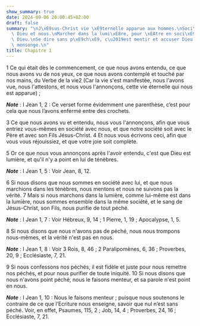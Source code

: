 ```yaml
---
show_summary: true
date: 2024-09-06 20:00:45+02:00
draft: false
summary: "\nJ\xE9sus-Christ vie \xE9ternelle apparue aux hommes.\nSoci\xE9t\xE9 entre\
  \ Dieu et nous.\nMarcher dans la lumi\xE8re, pour \xEAtre en soci\xE9t\xE9 avec\
  \ Dieu.\nSe dire sans p\xE9ch\xE9, c\u2019est mentir et accuser Dieu m\xEAme de\
  \ mensonge.\n"
title: Chapitre 1
---
```





1 Ce qui était dès le commencement, ce que nous avons entendu, ce que nous avons vu de nos yeux, ce que nous avons contemplé et touché par nos mains, du Verbe de la vie2 (Car la vie s'est manifestée, nous l'avons vue, nous l'attestons, et nous vous l'annonçons, cette vie éternelle qui nous est apparue) ;

***Note*** :  I Jean 1, 2 : Ce verset forme évidemment une parenthèse, c’est pour cela que nous l’avons enfermé entre des crochets.

3 Ce que nous avons vu et entendu, nous vous l'annonçons, afin que vous entriez vous-mêmes en société avec nous, et que notre société soit avec le Père et avec son Fils Jésus-Christ. 4 Et nous vous écrivons ceci, afin que vous vous réjouissiez, et que votre joie soit complète.


5 Or ce que nous vous annonçons après l'avoir entendu, c'est que Dieu est lumière, et qu'il n'y a point en lui de ténèbres.

***Note*** :  I Jean 1, 5 : Voir Jean, 8, 12.

6 Si nous disons que nous sommes en société avec lui, et que nous marchions dans les ténèbres, nous mentons et nous ne suivons pas la vérité. 7 Mais si nous marchons dans la lumière, comme lui-même est dans la lumière, nous sommes ensemble dans la même société, et le sang de Jésus-Christ, son Fils, nous purifie de tout péché.

***Note*** :  I Jean 1, 7 : Voir Hébreux, 9, 14 ; 1 Pierre, 1, 19 ; Apocalypse, 1, 5.


8 Si nous disons que nous n'avons pas de péché, nous nous trompons nous-mêmes, et la vérité n'est pas en nous.

***Note*** :  I Jean 1, 8 : Voir 3 Rois, 8, 46 ; 2 Paralipomènes, 6, 36 ; Proverbes, 20, 9 ; Ecclésiaste, 7, 21.

9 Si nous confessons nos péchés, il est fidèle et juste pour nous remettre nos péchés, et pour nous purifier de toute iniquité. 10 Si nous disons que nous n'avons point péché, nous le faisons menteur, et sa parole n'est point en nous.

***Note*** :  I Jean 1, 10 : Nous le faisons menteur ; puisque nous soutenons le contraire de ce que l’Ecriture nous enseigne, savoir que nul n’est sans péché. Voir, en effet, Psaumes, 115, 2 ; Job, 14, 4 ; Proverbes, 24, 16 ; Ecclésiaste, 7, 21.

